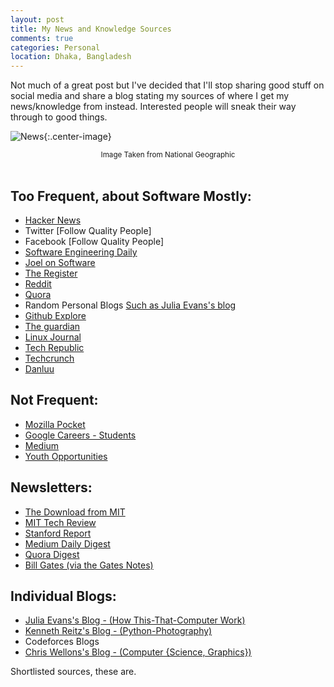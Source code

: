 ```yaml
---
layout: post
title: My News and Knowledge Sources
comments: true
categories: Personal
location: Dhaka, Bangladesh
---
```


Not much of a great post but I've decided that I'll stop sharing good stuff on social media and share a blog stating my sources of where I get my news/knowledge from instead. Interested people will sneak their way through to good things.

![News](https://news.nationalgeographic.com/content/dam/news/photos/000/786/78619.ngsversion.1469638820619.adapt.1900.1.jpg){:.center-image}
<center> <small>Image Taken from National Geographic</small> </center> <br>


## Too Frequent, about Software Mostly:

- [Hacker News](http://news.ycombinator.com/)
- Twitter  [Follow Quality People]
- Facebook [Follow Quality People]
- [Software Engineering Daily](https://softwareengineeringdaily.com/)
- [Joel on Software](https://www.joelonsoftware.com/)
- [The Register](https://www.theregister.co.uk/)
- [Reddit](http://reddit.com/)
- [Quora](http://quora.com/)
- Random Personal Blogs [Such as Julia Evans's blog](https://jvns.ca)
- [Github Explore](https://github.com/explore)
- [The guardian](https://www.theguardian.com/international)
- [Linux Journal](https://www.linuxjournal.com/)
- [Tech Republic](https://www.techrepublic.com/)
- [Techcrunch](https://techcrunch.com/)
- [Danluu](https://danluu.com/)

## Not Frequent:

- [Mozilla Pocket](https://getpocket.com/explore/)
- [Google Careers - Students](https://careers.google.com/students)
- [Medium](https://medium.com/)
- [Youth Opportunities](https://www.youthop.com/)

## Newsletters:

- [The Download from MIT](https://www.technologyreview.com/the-download/)
- [MIT Tech Review](https://go.technologyreview.com/newsletters)
- [Stanford Report](https://news.stanford.edu/stanford-report/)
- [Medium Daily Digest](https://medium.com/@ExtendedDigest)
- [Quora Digest](https://www.quora.com/settings/notifications)
- [Bill Gates (via the Gates Notes)](https://www.gatesnotes.com/)

## Individual Blogs: 

- [Julia Evans's Blog - (How This-That-Computer Work)](https://jvns.ca/)
- [Kenneth Reitz's Blog - (Python-Photography)](https://www.kennethreitz.org/)
- Codeforces Blogs
- [Chris Wellons's Blog - (Computer {Science, Graphics})](http://nullprogram.com/index/)


Shortlisted sources, these are.
